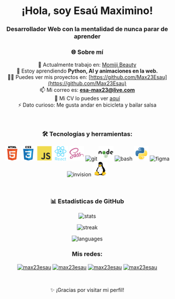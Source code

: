 <h1 align="center">¡Hola, soy Esaú Maximino!</h1>
<h3 align="center">Desarrollador Web con la mentalidad de nunca parar de aprender</h3>


<h3 align="center">🌐 Sobre mí</h3>

<div align="center"> 

🔭 Actualmente trabajo en: [Momiji Beauty](https://www.momijibeauty.com/) <br>
🌱 Estoy aprendiendo **Python, AI y animaciones en la web.** <br>
👨‍💻 Puedes ver mis proyectos en: [https://github.com/Max23Esau](https://github.com/Max23Esau) <br>
📫 Mi correo es: **esa-max23@live.com** <br>
📄 Mi CV lo puedes ver [aquí](https://docs.google.com/document/d/1X0vwSDo4V2FdBZr2z-zkOH4sTBKnhgFO-5eyu5sYXmY/edit?usp=sharing) <br>
⚡ Dato curioso: Me gusta andar en bicicleta y bailar salsa

</div>

<br>

<h3 align="center">🛠️ Tecnologías y herramientas:</h3>
<p align="center"> 
<img src="https://raw.githubusercontent.com/devicons/devicon/master/icons/html5/html5-original-wordmark.svg" alt="html5" width="40" height="40"/>
<img src="https://raw.githubusercontent.com/devicons/devicon/master/icons/css3/css3-original-wordmark.svg" alt="css3" width="40" height="40"/>
<img src="https://raw.githubusercontent.com/devicons/devicon/master/icons/javascript/javascript-original.svg" alt="javascript" width="40" height="40"/>
<img src="https://raw.githubusercontent.com/devicons/devicon/master/icons/react/react-original-wordmark.svg" alt="react" width="40" height="40"/> 
<img src="https://raw.githubusercontent.com/devicons/devicon/master/icons/sass/sass-original.svg" alt="sass" width="40" height="40"/> 
<img src="https://www.vectorlogo.zone/logos/git-scm/git-scm-icon.svg" alt="git" width="40" height="40"/> 
<img src="https://raw.githubusercontent.com/devicons/devicon/master/icons/nodejs/nodejs-original-wordmark.svg" alt="nodejs" width="40" height="40"/> 
<img src="https://www.vectorlogo.zone/logos/gnu_bash/gnu_bash-icon.svg" alt="bash" width="40" height="40"/> 
<img src="https://raw.githubusercontent.com/devicons/devicon/master/icons/python/python-original.svg" alt="python" width="40" height="40"/>
<img src="https://www.vectorlogo.zone/logos/figma/figma-icon.svg" alt="figma" width="40" height="40"/> 
<img src="https://www.vectorlogo.zone/logos/invisionapp/invisionapp-icon.svg" alt="invision" width="40" height="40"/> 
<img src="https://raw.githubusercontent.com/devicons/devicon/master/icons/linux/linux-original.svg" alt="linux" width="40" height="40"/> 

</p>

<br>

<h3 align="center">📊 Estadísticas de GitHub</h3>

<p align="center">
  <img src="https://github-readme-stats.vercel.app/api?username=max23esau&show_icons=true&theme=radical" alt="stats" />
</p>

<p align="center">
  <img src="https://github-readme-streak-stats.herokuapp.com/?user=max23esau&theme=radical" alt="streak" />
</p>

<p align="center">
  <img src="https://github-readme-stats.vercel.app/api/top-langs/?username=max23esau&layout=compact&theme=radical" alt="languages" />
</p>


<h3 align="center">Mis redes:</h3>
<p align="center">
<a href="https://www.hackerrank.com/max23esau" target="blank"><img align="center" src="https://raw.githubusercontent.com/rahuldkjain/github-profile-readme-generator/master/src/images/icons/Social/hackerrank.svg" alt="max23esau" height="30" width="40" /></a>
<a href="https://dev.to/max23esau" target="blank"><img align="center" src="https://raw.githubusercontent.com/rahuldkjain/github-profile-readme-generator/master/src/images/icons/Social/devto.svg" alt="max23esau" height="30" width="40" /></a>
<a href="https://twitter.com/max23esau" target="blank"><img align="center" src="https://raw.githubusercontent.com/rahuldkjain/github-profile-readme-generator/master/src/images/icons/Social/twitter.svg" alt="max23esau" height="30" width="40" /></a>
<a href="https://linkedin.com/in/max23esau" target="blank"><img align="center" src="https://raw.githubusercontent.com/rahuldkjain/github-profile-readme-generator/master/src/images/icons/Social/linked-in-alt.svg" alt="max23esau" height="30" width="40" /></a>

</p>

<br>
<p align="center">
✨ ¡Gracias por visitar mi perfil!
</p>

